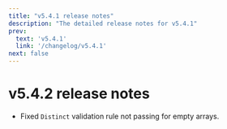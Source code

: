 ```yaml
---
title: "v5.4.1 release notes"
description: "The detailed release notes for v5.4.1"
prev:
  text: 'v5.4.1'
  link: '/changelog/v5.4.1'
next: false
---
```


# v5.4.2 release notes

- Fixed `Distinct` validation rule not passing for empty arrays.